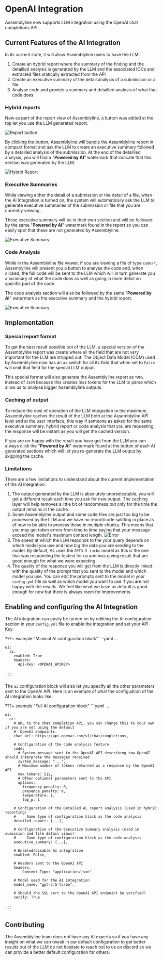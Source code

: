 # OpenAI Integration

Assemblyline now supports LLM integration using the OpenAI chat completions API.

## Current Features of the AI Integration

In its current state, it will allow Assemblyline users to have the LLM:

  1. Create an hybrid report where the summary of the finding and the detailled analysis is generated by the LLM and the associated IOCs and extracted files statically extracted from the API
  2. Create an executive summary of the detail analysis of a submission or a file
  3. Analyse code and provide a summary and detailled analysis of what that code does

### Hybrid reports

Now as part of the report view of Assemblyline, a button was added at the top let you use the LLM generated report.

![Report button](./images/ai_report_button.png)

By clicking the button, Assemblyline will bundle the Assemblyline report in compact format and ask the LLM to create an executive summary followed by a detailled analysis of the submission. At the end of the detaillled analysis, you will find a "**Powered by AI**" watermark that indicate that this section was generated by the LLM.

![Hybrid Report](./images/ai_report.png)

### Executive Summaries

While viewing either the detail of a submission or the detail of a file, when the AI Integration is turned on, the system will automatically ask the LLM to generate executive summaries of the submission or file that you are currently viewing.

These executive summary will be in their own section and will be followed by the same "**Powered by AI**" watermark found in the report so you can easily spot that these are not generated by Assemblyline.

![Executive Summary](./images/ai_summary.png)

### Code Analysis

While in the Assemblyline file viewer, if you are viewing a file of type `code/*`, Assembyline will present you a button to analyse the code and, when clicked, the full code will be sent to the LLM which will in turn generate you a summary of what the code does as well as going in more detail on specific part of the code.

The code analysis section will also be followed by the same "**Powered by AI**" watermark as the executive summary and the hybrid report.

![Executive Summary](./images/ai_fileviewer.png)


## Implementation

### Special report format

To get the best result possible out of the LLM, a special version of the Assemblyline report was create where all the field that are not very important for the LLM are stripped out. The Object Data Model (ODM) used by Assemblyline now has an `ai` switch for all its field that when set to `False` will omit that field for the special LLM output.

This special format will also generate the Assemblyline report as `YAML` instead of `JSON` because this creates less tokens for the LLM to parse which allow us to analyse bigger Assemblyline outputs.

### Caching of output

To reduce the cost of operation of the LLM integration to the maximum, Assemblyline caches the result of the LLM both at the Assemblyline API level and at the user interface, this way if someone as asked for the same executive summary, hybrid report or code analysis that you are requesting, the response will be instant as you will get the cached version.

If you are un-happy with the result you have got from the LLM you can always click the "**Powered by AI**" watermark found at the button of each AI generated sections which will let you re-generate the LLM output by skipping the cache.

### Limitations

There are a few limitations to understand about the current implementation of the AI integration:

  1. The output generated by the LLM is absolutely unpredicatable, you will get a different result each time you ask for new output. The caching layer will help removes a little bit of randomness but only for the time the output remains in the cache.
  2. Some Assemblyline output and some code files are just too big to be processed by the LLM and we have no report/code splitting in place as of now to be able to process those in multiple chunks. This means that you may get token errors from time to time saying that your message exceed the model's maximum context length.
  ![Error](./images/ai_error.png)
  3. The speed at which the LLM responds to the your query depends on which model you use and how big the data you are sending to the model. By default, AL uses the `GPT3.5-turbo` model as this is the one that was responding the fastest for us and was giving result that are good enough for what we were expecting.
  4. The quality of the response you will get from the LLM is directly linked with the quality of the prompt that you sent to the model and which model you use. You can edit the prompts sent to the model in your `config.yml` file as well as which model you want to use if you are not happy with the results. We feel like what we have as default is good enough for now but there is always room for improvements.

## Enabling and configuring the AI Integration

The AI integration can easily be turned on by editting the AI configuration section in your `config.yml` file to enable the integration and set your API Key.

???+ example "Minimal AI configuration block"
    ```yaml
    ...

    ui:
      ai:
        enabled: True
        headers:
          Api-Key: <OPENAI_APIKEY>

    ...
    ```

The `ai` configuration block will also let you specify all the other parameters sent to the OpenAI API. Here is an exemple of what the configuation of the AI integration looks like:

???+ example "Full AI configuration block"
    ```yaml
    ...

    ui:
      ai:
        # URL to the chat completion API, you can change this to your own if you are not using the default
        #  OpenAI endpoints.
        chat_url: https://api.openai.com/v1/chat/completions,

        # Configuration of the code analysis feature
        code:
          # System message sent to the OpenAI API describing how OpenAI should interprete the messages received
          system_message: "...",
          # Maximum number of tokens returned as a response by the OpenAI API
          max_tokens: 512,
          # Other optional parameters sent to the API
          options:
            frequency_penalty: 0,
            presence_penalty: 0,
            temperature: 1,
            top_p: 1

        # Configuration of the Detailed AL report analysis (used in hybrid reporting)
        #     Same type of configuration block as the code analysis
        detailed_report: {...},

        # Configuration of the Executive Summary analysis (used in sumission and file detail views)
        #     Same type of configuration block as the code analysis
        executive_summary: {...},

        # Enabled/disable AI integration
        enabled: False,

        # Headers sent to the OpenAI API
        headers:
            Content-Type: "application/json"

        # Model used for the AI Integration
        model_name: "gpt-3.5-turbo",

        # Should the SSL cert to the OpenAI API endpoint be verified?
        verify: True

    ...
    ```

## Contributing

The Assemblyline team does not have any AI experts so if you have any insight on what we can tweak in our default configuration to get better results out of the LLM do not hesitate to reach out to us on discord so we can provide a better default configuration for others.
